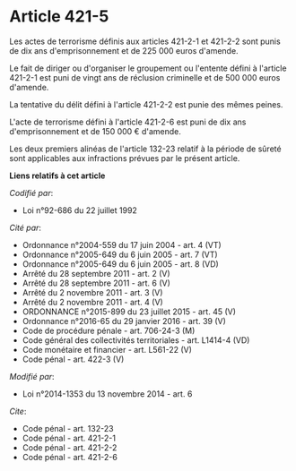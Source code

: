 # Article 421-5

Les actes de terrorisme définis aux articles 421-2-1 et 421-2-2 sont punis de dix ans d'emprisonnement et de 225 000 euros
d'amende. 

Le fait de diriger ou d'organiser le groupement ou l'entente défini à l'article 421-2-1 est puni de vingt ans de réclusion
criminelle et de 500 000 euros d'amende. 

La tentative du délit défini à l'article 421-2-2 est punie des mêmes peines. 

L'acte de terrorisme défini à l'article 421-2-6 est puni de dix ans d'emprisonnement et de 150 000 € d'amende. 

Les deux premiers alinéas de l'article 132-23 relatif à la période de sûreté sont applicables aux infractions prévues par le
présent article.

**Liens relatifs à cet article**

_Codifié par_:

  - Loi n°92-686 du 22 juillet 1992

_Cité par_:

  - Ordonnance n°2004-559 du 17 juin 2004 - art. 4 (VT)
  - Ordonnance n°2005-649 du 6 juin 2005 - art. 7 (VT)
  - Ordonnance n°2005-649 du 6 juin 2005 - art. 8 (VD)
  - Arrêté du 28 septembre 2011 - art. 2 (V)
  - Arrêté du 28 septembre 2011 - art. 6 (V)
  - Arrêté du 2 novembre 2011 - art. 3 (V)
  - Arrêté du 2 novembre 2011 - art. 4 (V)
  - ORDONNANCE n°2015-899 du 23 juillet 2015 - art. 45 (V)
  - Ordonnance n°2016-65 du 29 janvier 2016 - art. 39 (V)
  - Code de procédure pénale - art. 706-24-3 (M)
  - Code général des collectivités territoriales - art. L1414-4 (VD)
  - Code monétaire et financier - art. L561-22 (V)
  - Code pénal - art. 422-3 (V)

_Modifié par_:

  - Loi n°2014-1353 du 13 novembre 2014 - art. 6

_Cite_:

  - Code pénal - art. 132-23
  - Code pénal - art. 421-2-1
  - Code pénal - art. 421-2-2
  - Code pénal - art. 421-2-6
